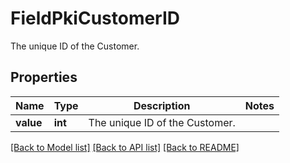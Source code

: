 # FieldPkiCustomerID

The unique ID of the Customer.

## Properties
Name | Type | Description | Notes
------------ | ------------- | ------------- | -------------
**value** | **int** | The unique ID of the Customer. | 

[[Back to Model list]](../README.md#documentation-for-models) [[Back to API list]](../README.md#documentation-for-api-endpoints) [[Back to README]](../README.md)


